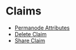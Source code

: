 # Claims

* [Permanode Attributes](attributes.md)
* [Delete Claim](delete.md)
* [Share Claim](share.md)
